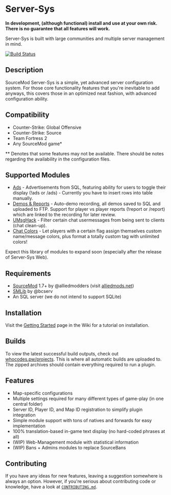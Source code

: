 # Server-Sys
**In development, (although functional) install and use at your own risk. There is no guarantee that all features will work.**

Server-Sys is built with large communities and multiple server management in mind.

[![Build Status](https://travis-ci.org/whocodes/serversys.svg?branch=master)](https://travis-ci.org/whocodes/serversys)

## Description
SourceMod Server-Sys is a simple, yet advanced server configuration system. For those core functionality features that you're inevitable to add anyways, this covers those in an optimized neat fashion, with advanced configuration ability.

## Compatibility
* Counter-Strike: Global Offensive
* Counter-Strike: Source
* Team Fortress 2
* Any SourceMod game*

** Denotes that some features may not be available. There should be notes regarding the availability in the configuration files.

## Supported Modules
* [Ads](https://github.com/whocodes/serversys-ads) - Advertisements from SQL, featuring ability for users to toggle their display (!ads or /ads) - Currently you have to insert rows into table manually.
* [Demos & Reports](https://github.com/whocodes/serversys-demos) - Auto-demo recording, all demos saved to SQL and uploaded to FTP. Support for player vs player reports (!report or /report) which are linked to the recording for later review.
* [UMsgHack](https://github.com/whocodes/serversys-umsghack) - Filter certain chat usermessages from being sent to clients (chat clean-up).
* [Chat Colors](https://github.com/whocodes/serversys-chatcolors) - Let players with a certain flag assign themselves custom name/message colors, plus format a totally custom tag with unlimited colors!

Expect this library of modules to expand soon (especially after the release of Server-Sys Web).

## Requirements
* [SourceMod](https://github.com/alliedmodders/sourcemod) 1.7+ by @alliedmodders (visit [alliedmods.net](http://alliedmods.net))
* [SMLib](http://github.com/bcserv/smlib/) by @bcserv
* An SQL server (we do not intend to support SQLite)

## Installation
Visit the [Getting Started](https://github.com/whocodes/serversys/wiki/Getting-Started) page in the Wiki for a tutorial on installation.

## Builds
To view the latest successful build outputs, check out [whocodes.pw/projects](https://whocodes.pw/projects). This is where all automatic builds are uploaded to. The zipped archives should contain everything required to run a plugin.

## Features
* Map-specific configurations
* Multiple settings required for many different types of game-play (in one central folder)
* Server ID, Player ID, and Map ID registration to simplify plugin integration
* Simple module support with tons of natives and forwards for easy implementation
* 100% translation-based in-game text display (no hard-coded phrases at all)
* (WIP) Web-Management module with statistical information
* (WIP) Bans + Admins modules to replace SourceBans


## Contributing
If you have any ideas for new features, leaving a suggestion somewhere is always an option. However, if you're serious about contributing code or knowledge, have a look at [`CONTRIBUTING.md`](https://github.com/whocodes/serversys/blob/master/CONTRIBUTING.md).
